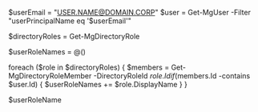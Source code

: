 $userEmail = "USER.NAME@DOMAIN.CORP"
$user = Get-MgUser -Filter "userPrincipalName eq '$userEmail'"

$directoryRoles = Get-MgDirectoryRole

$userRoleNames = @()

foreach ($role in $directoryRoles) {
    $members = Get-MgDirectoryRoleMember -DirectoryRoleId $role.Id
    if ($members.Id -contains $user.Id) {
        $userRoleNames += $role.DisplayName
    }
}

$userRoleName
